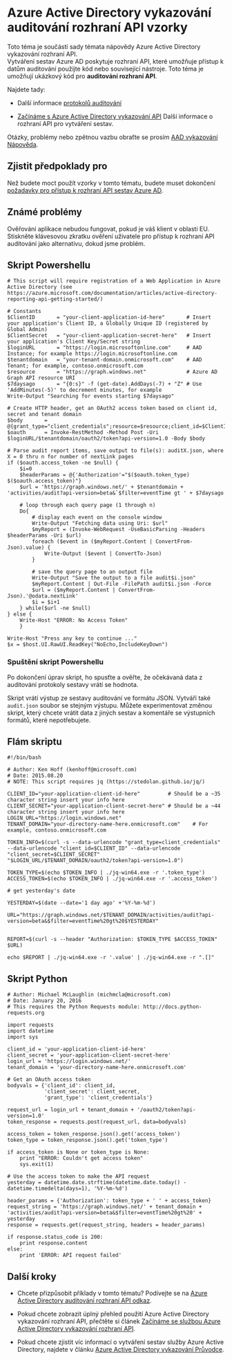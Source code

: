 <properties
    pageTitle="Vytváření sestav Azure Active Directory auditování rozhraní API ukázky | Microsoft Azure"
    description="Jak začít s Azure Active Directory vykazování API"
    services="active-directory"
    documentationCenter=""
    authors="dhanyahk"
    manager="femila"
    editor=""/>

<tags
    ms.service="active-directory"
    ms.devlang="na"
    ms.topic="article"
    ms.tgt_pltfrm="na"
    ms.workload="identity"
    ms.date="09/28/2016"
    ms.author="dhanyahk;markvi"/>

# <a name="azure-active-directory-reporting-audit-api-samples"></a>Azure Active Directory vykazování auditování rozhraní API vzorky

Toto téma je součástí sady témata nápovědy Azure Active Directory vykazování rozhraní API.  
Vytváření sestav Azure AD poskytuje rozhraní API, které umožňuje přístup k datům auditování použijte kód nebo související nástroje.
Toto téma je umožňují ukázkový kód pro **auditování rozhraní API**.

Najdete tady:

- Další informace [protokolů auditování](active-directory-reporting-azure-portal.md#audit-logs)

- [Začínáme s Azure Active Directory vykazování API](active-directory-reporting-api-getting-started.md) Další informace o rozhraní API pro vytváření sestav.

Otázky, problémy nebo zpětnou vazbu obraťte se prosím [AAD vykazování Nápověda](mailto:aadreportinghelp@microsoft.com).


## <a name="prerequisites"></a>Zjistit předpoklady pro
Než budete moct použít vzorky v tomto tématu, budete muset dokončení [požadavky pro přístup k rozhraní API sestav Azure AD](active-directory-reporting-api-prerequisites.md).  
  

## <a name="known-issue"></a>Známé problémy

Ověřování aplikace nebudou fungovat, pokud je váš klient v oblasti EU. Stiskněte klávesovou zkratku ověření uživatele pro přístup k rozhraní API auditování jako alternativu, dokud jsme problém. 


## <a name="powershell-script"></a>Skript Powershellu
    # This script will require registration of a Web Application in Azure Active Directory (see https://azure.microsoft.com/documentation/articles/active-directory-reporting-api-getting-started/)

    # Constants
    $ClientID       = "your-client-application-id-here"       # Insert your application's Client ID, a Globally Unique ID (registered by Global Admin)
    $ClientSecret   = "your-client-application-secret-here"   # Insert your application's Client Key/Secret string
    $loginURL       = "https://login.microsoftonline.com"     # AAD Instance; for example https://login.microsoftonline.com
    $tenantdomain   = "your-tenant-domain.onmicrosoft.com"    # AAD Tenant; for example, contoso.onmicrosoft.com
    $resource       = "https://graph.windows.net"             # Azure AD Graph API resource URI
    $7daysago       = "{0:s}" -f (get-date).AddDays(-7) + "Z" # Use 'AddMinutes(-5)' to decrement minutes, for example
    Write-Output "Searching for events starting $7daysago"

    # Create HTTP header, get an OAuth2 access token based on client id, secret and tenant domain
    $body       = @{grant_type="client_credentials";resource=$resource;client_id=$ClientID;client_secret=$ClientSecret}
    $oauth      = Invoke-RestMethod -Method Post -Uri $loginURL/$tenantdomain/oauth2/token?api-version=1.0 -Body $body

    # Parse audit report items, save output to file(s): auditX.json, where X = 0 thru n for number of nextLink pages
    if ($oauth.access_token -ne $null) {   
        $i=0
        $headerParams = @{'Authorization'="$($oauth.token_type) $($oauth.access_token)"}
        $url = 'https://graph.windows.net/' + $tenantdomain + 'activities/audit?api-version=beta&`$filter=eventTime gt ' + $7daysago

        # loop through each query page (1 through n)
        Do{
            # display each event on the console window
            Write-Output "Fetching data using Uri: $url"
            $myReport = (Invoke-WebRequest -UseBasicParsing -Headers $headerParams -Uri $url)
            foreach ($event in ($myReport.Content | ConvertFrom-Json).value) {
                Write-Output ($event | ConvertTo-Json)
            }
        
            # save the query page to an output file
            Write-Output "Save the output to a file audit$i.json"
            $myReport.Content | Out-File -FilePath audit$i.json -Force
            $url = ($myReport.Content | ConvertFrom-Json).'@odata.nextLink'
            $i = $i+1
        } while($url -ne $null)
    } else {
        Write-Host "ERROR: No Access Token"
        }

    Write-Host "Press any key to continue ..."
    $x = $host.UI.RawUI.ReadKey("NoEcho,IncludeKeyDown")


### <a name="executing-the-powershell-script"></a>Spuštění skript Powershellu
Po dokončení úprav skript, ho spusťte a ověřte, že očekávaná data z auditování protokoly sestavy vrátí se hodnota.

Skript vrátí výstup ze sestavy auditování ve formátu JSON. Vytváří také `audit.json` soubor se stejným výstupu. Můžete experimentovat změnou skript, který chcete vrátit data z jiných sestav a komentáře se výstupních formátů, které nepotřebujete.


## <a name="bash-script"></a>Flám skriptu

    #!/bin/bash

    # Author: Ken Hoff (kenhoff@microsoft.com)
    # Date: 2015.08.20
    # NOTE: This script requires jq (https://stedolan.github.io/jq/)

    CLIENT_ID="your-application-client-id-here"         # Should be a ~35 character string insert your info here
    CLIENT_SECRET="your-application-client-secret-here" # Should be a ~44 character string insert your info here
    LOGIN_URL="https://login.windows.net"
    TENANT_DOMAIN="your-directory-name-here.onmicrosoft.com"    # For example, contoso.onmicrosoft.com

    TOKEN_INFO=$(curl -s --data-urlencode "grant_type=client_credentials" --data-urlencode "client_id=$CLIENT_ID" --data-urlencode "client_secret=$CLIENT_SECRET" "$LOGIN_URL/$TENANT_DOMAIN/oauth2/token?api-version=1.0")

    TOKEN_TYPE=$(echo $TOKEN_INFO | ./jq-win64.exe -r '.token_type')
    ACCESS_TOKEN=$(echo $TOKEN_INFO | ./jq-win64.exe -r '.access_token')

    # get yesterday's date

    YESTERDAY=$(date --date='1 day ago' +'%Y-%m-%d')

    URL="https://graph.windows.net/$TENANT_DOMAIN/activities/audit?api-version=beta&$filter=eventTime%20gt%20$YESTERDAY"


    REPORT=$(curl -s --header "Authorization: $TOKEN_TYPE $ACCESS_TOKEN" $URL)

    echo $REPORT | ./jq-win64.exe -r '.value' | ./jq-win64.exe -r ".[]"

## <a name="python-script"></a>Skript Python

    # Author: Michael McLaughlin (michmcla@microsoft.com)
    # Date: January 20, 2016
    # This requires the Python Requests module: http://docs.python-requests.org

    import requests
    import datetime
    import sys

    client_id = 'your-application-client-id-here'
    client_secret = 'your-application-client-secret-here'
    login_url = 'https://login.windows.net/'
    tenant_domain = 'your-directory-name-here.onmicrosoft.com'

    # Get an OAuth access token
    bodyvals = {'client_id': client_id,
                'client_secret': client_secret,
                'grant_type': 'client_credentials'}

    request_url = login_url + tenant_domain + '/oauth2/token?api-version=1.0'
    token_response = requests.post(request_url, data=bodyvals)

    access_token = token_response.json().get('access_token')
    token_type = token_response.json().get('token_type')

    if access_token is None or token_type is None:
        print "ERROR: Couldn't get access token"
        sys.exit(1)

    # Use the access token to make the API request
    yesterday = datetime.date.strftime(datetime.date.today() - datetime.timedelta(days=1), '%Y-%m-%d')

    header_params = {'Authorization': token_type + ' ' + access_token}
    request_string = 'https://graph.windows.net/' + tenant_domain + 'activities/audit?api-version=beta&$filter=eventTime%20gt%20' + yesterday   
    response = requests.get(request_string, headers = header_params)

    if response.status_code is 200:
        print response.content
    else:
        print 'ERROR: API request failed'





## <a name="next-steps"></a>Další kroky

- Chcete přizpůsobit příklady v tomto tématu? Podívejte se na [Azure Active Directory auditování rozhraní API odkaz](active-directory-reporting-api-audit-reference.md). 

- Pokud chcete zobrazit úplný přehled použití Azure Active Directory vykazování rozhraní API, přečtěte si článek [Začínáme se službou Azure Active Directory vykazování rozhraní API](active-directory-reporting-api-getting-started.md).

- Pokud chcete zjistit víc informací o vytváření sestav služby Azure Active Directory, najdete v článku [Azure Active Directory vykazování Průvodce](active-directory-reporting-guide.md).  
